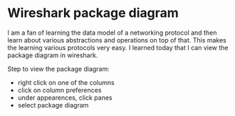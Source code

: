 # Wireshark package diagram

I am a fan of learning the data model of a networking protocol and then learn
about various abstractions and operations on top of that. This makes the
learning various protocols very easy. I learned today that I can view the 
package diagram in wireshark.

Step to view the package diagram:
- right click on one of the columns
- click on column preferences
- under appearences, click panes
- select package diagram


